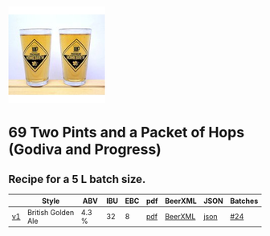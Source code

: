 ![logo](./69_Two_Pints_and_a_Packet_of_Hops_Godiva_and_Progress.jpeg)

# 69 Two Pints and a Packet of Hops (Godiva and Progress)

## Recipe for a 5 L batch size.

|    | Style | ABV | IBU | EBC | pdf | BeerXML | JSON | Batches |
|----|-------|-----|-----|-----|-----|---------|------|---------|
| [v1](./69_Two_Pints_and_a_Packet_of_Hops_Godiva_and_Progress_recipe.md) | British Golden Ale | 4.3 % | 32 | 8| [pdf](./69_Two_Pints_and_a_Packet_of_Hops_Godiva_and_Progress.pdf) | [BeerXML](./69_Two_Pints_and_a_Packet_of_Hops_Godiva_and_Progress.xml) | [json](./69_Two_Pints_and_a_Packet_of_Hops_Godiva_and_Progress.json) | [#24](../../batches/batch_24/README.md) |
